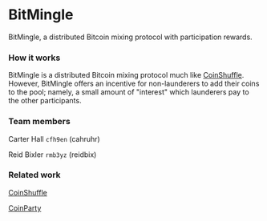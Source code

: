 # BitMingle

BitMingle, a distributed Bitcoin mixing protocol with participation rewards.

### How it works

BitMingle is a distributed Bitcoin mixing protocol much like [CoinShuffle](https://www.petsymposium.org/2014/papers/Ruffing.pdf). However, BitMingle offers an incentive for non-launderers to add their coins to the pool; namely, a small amount of "interest" which launderers pay to the other participants.

### Team members

Carter Hall `cfh9en` (cahruhr)

Reid Bixler `rmb3yz` (reidbix)

### Related work

[CoinShuffle](https://www.petsymposium.org/2014/papers/Ruffing.pdf)

[CoinParty](https://www.comsys.rwth-aachen.de/fileadmin/papers/2015/2015-ziegeldorf-codaspy-coinparty.pdf)
